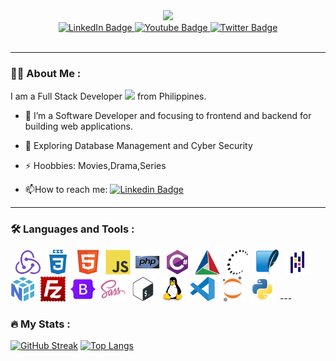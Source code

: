 <div id="header" align="center">
  <img src="https://media.giphy.com/media/CTX0ivSQbI78A/giphy.gif" width="500"/>
</div>


<div id="badges" align="center">
  <a href=" www.linkedin.com/in/fritz-victor-legayada-FVL">
    <img src="https://img.shields.io/badge/LinkedIn-blue?style=for-the-badge&logo=linkedin&logoColor=white" alt="LinkedIn Badge"/>
  </a>
  <a href="your-youtube-URL">
    <img src="https://img.shields.io/badge/YouTube-red?style=for-the-badge&logo=youtube&logoColor=white" alt="Youtube Badge"/>
  </a>
  <a href="your-twitter-URL">
    <img src="https://img.shields.io/badge/Twitter-blue?style=for-the-badge&logo=twitter&logoColor=white" alt="Twitter Badge"/>
  </a>
</div>

<div id="viewcounter" align="center">
  <img src="https://komarev.com/ghpvc/?username=User09L&style=flat-square&color=blue" alt=""/>
</div>

---

### :man_technologist: About Me :
I am a Full Stack Developer <img src="https://media.giphy.com/media/WUlplcMpOCEmTGBtBW/giphy.gif" width="30"> from Philippines.

- :telescope: I’m a Software Developer and focusing to frontend and backend for building web applications.

- :seedling: Exploring Database Management and Cyber Security

- :zap: Hoobbies: Movies,Drama,Series

- :mailbox:How to reach me: [![Linkedin Badge](https://img.shields.io/badge/-kakbar-blue?style=flat&logo=Linkedin&logoColor=white)](fritz-victor-legayada-FVL)

---
### :hammer_and_wrench: Languages and Tools :
<div id="Icons>
  <img src="https://github.com/devicons/devicon/blob/master/icons/flutter/flutter-original.svg" title="Flutter" alt="Flutter" width="40" height="40"/>&nbsp;
  <img src="https://github.com/devicons/devicon/blob/master/icons/redux/redux-original.svg" title="Redux" alt="Redux " width="40" height="40"/>&nbsp;
  <img src="https://github.com/devicons/devicon/blob/master/icons/css3/css3-plain-wordmark.svg"  title="CSS3" alt="CSS" width="40" height="40"/>&nbsp;
  <img src="https://github.com/devicons/devicon/blob/master/icons/html5/html5-original.svg" title="HTML5" alt="HTML" width="40" height="40"/>&nbsp;
  <img src="https://github.com/devicons/devicon/blob/master/icons/javascript/javascript-original.svg" title="JavaScript" alt="JavaScript" width="40" height="40"/>&nbsp;
  <img src="https://github.com/devicons/devicon/blob/master/icons/php/php-original.svg"  title="PHP" alt="PHP" width="40" height="40"/>&nbsp;
  <img src="https://github.com/devicons/devicon/blob/master/icons/csharp/csharp-original.svg"  title="Csharp" alt="Csharp" width="40" height="40"/>&nbsp;
  <img src="https://github.com/devicons/devicon/blob/master/icons/cmake/cmake-original.svg"  title="cmake" alt="cmake" width="40" height="40"/>&nbsp;
  <img src="https://github.com/devicons/devicon/blob/master/icons/ssh/ssh-original.svg"  title="ssh" alt="ssh" width="40" height="40"/>&nbsp;
  <img src="https://github.com/devicons/devicon/blob/master/icons/sqlite/sqlite-original.svg"  title="sqlite" alt="sqlite" width="40" height="40"/>&nbsp;
  <img src="https://github.com/devicons/devicon/blob/master/icons/pandas/pandas-original.svg"  title="pandas" alt="pandas" width="40" height="40"/>&nbsp;
  <img src="https://github.com/devicons/devicon/blob/master/icons/numpy/numpy-original.svg"  title="numpy" alt="numpy" width="40" height="40"/>&nbsp;
   <img src="https://github.com/devicons/devicon/blob/master/icons/filezilla/filezilla-plain.svg"  title="filezilla" alt="filezilla" width="40" height="40"/>&nbsp;
  <img src="https://github.com/devicons/devicon/blob/master/icons/bootstrap/bootstrap-original.svg" title="bootstrap" alt="bootstrap" width="40" height="40"/>&nbsp;
  <img src="https://github.com/devicons/devicon/blob/master/icons/sass/sass-original.svg" title="sass" alt="sass" width="40" height="40"/>&nbsp;
  <img src="https://github.com/devicons/devicon/blob/master/icons/bash/bash-original.svg" title="bash" alt="bash" width="40" height="40"/>&nbsp;
  <img src="https://github.com/devicons/devicon/blob/master/icons/linux/linux-original.svg" title="linux" alt="linux" width="40" height="40"/>&nbsp;
  <img src="https://github.com/devicons/devicon/blob/master/icons/vscode/vscode-original.svg" title="vscode" alt="vscode" width="40" height="40"/>&nbsp;
  <img src="https://github.com/devicons/devicon/blob/master/icons/jupyter/jupyter-original.svg" title="jupyter" alt="jupyter" width="40" height="40"/>&nbsp;
  <img src="https://github.com/devicons/devicon/blob/master/icons/python/python-original.svg" title="python" alt="python" width="40" height="40"/>&nbsp;
---

### :fire: My Stats :
[![GitHub Streak](http://github-readme-streak-stats.herokuapp.com?user=User09L&theme=dark&background=000000)](https://git.io/streak-stats)
[![Top Langs](https://github-readme-stats.vercel.app/api/top-langs/?username=User09L&layout=compact&theme=vision-friendly-dark)](https://github.com/anuraghazra/github-readme-stats)
                                                                                                                                        
                                                                                                                                        
                                                                                                                                        
                                                                                                                                        
                                                                                                                                        
                                                                                                                                        

